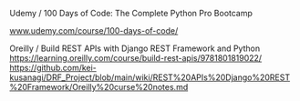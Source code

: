 
Udemy / 100 Days of Code: The Complete Python Pro Bootcamp

www.udemy.com/course/100-days-of-code/


Oreilly / Build REST APIs with Django REST Framework and Python
https://learning.oreilly.com/course/build-rest-apis/9781801819022/
https://github.com/kei-kusanagi/DRF_Project/blob/main/wiki/REST%20APIs%20Django%20REST%20Framework/Oreilly%20curse%20notes.md

